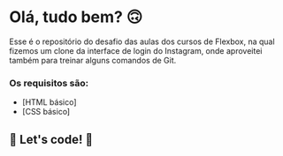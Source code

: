 # Olá, tudo bem? 🙃

Esse é o repositório do desafio das aulas dos cursos de Flexbox, na qual fizemos um clone da interface de login do Instagram, onde aproveitei também para treinar alguns comandos de Git. 

### Os requisitos são:

* [HTML básico]
* [CSS básico]

## 🚀 Let's code! 🚀
